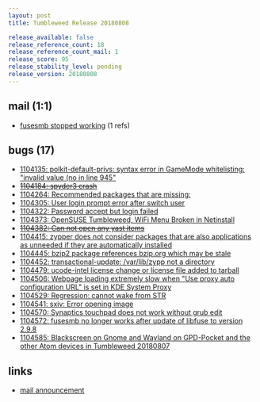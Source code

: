 ```yaml
---
layout: post
title: Tumbleweed Release 20180808

release_available: false
release_reference_count: 18
release_reference_count_mail: 1
release_score: 95
release_stability_level: pending
release_version: 20180808
---
```


## mail (1:1)

- [fusesmb stopped working](https://lists.opensuse.org/opensuse-factory/2018-08/msg00170.html) (1 refs)

## bugs (17)

<!--more-->

- [1104135: polkit-default-privs: syntax error in GameMode whitelisting: "invalid value (no in line 945"](https://bugzilla.opensuse.org/show_bug.cgi?id=1104135)
- ~~[1104184: spyder3 crash](https://bugzilla.opensuse.org/show_bug.cgi?id=1104184)~~
- [1104264: Recommended packages that are missing:](https://bugzilla.opensuse.org/show_bug.cgi?id=1104264)
- [1104305: User login prompt error after switch user](https://bugzilla.opensuse.org/show_bug.cgi?id=1104305)
- [1104322: Password accept but login failed](https://bugzilla.opensuse.org/show_bug.cgi?id=1104322)
- [1104373: OpenSUSE Tumbleweed, WiFi Menu Broken in Netinstall](https://bugzilla.opensuse.org/show_bug.cgi?id=1104373)
- ~~[1104382: Can not open any yast items](https://bugzilla.opensuse.org/show_bug.cgi?id=1104382)~~
- [1104415: zypper does not consider packages that are also applications as unneeded if they are automatically installed](https://bugzilla.opensuse.org/show_bug.cgi?id=1104415)
- [1104445: bzip2 package references bzip.org which may be stale](https://bugzilla.opensuse.org/show_bug.cgi?id=1104445)
- [1104452: transactional-update: /var/lib/zypp not a directory](https://bugzilla.opensuse.org/show_bug.cgi?id=1104452)
- [1104479: ucode-intel license change or license file added to tarball](https://bugzilla.opensuse.org/show_bug.cgi?id=1104479)
- [1104506: Webpage loading extremely slow when "Use proxy auto configuration URL" is set in KDE System Proxy](https://bugzilla.opensuse.org/show_bug.cgi?id=1104506)
- [1104529: Regression: cannot wake from STR](https://bugzilla.opensuse.org/show_bug.cgi?id=1104529)
- [1104541: sxiv: Error opening image](https://bugzilla.opensuse.org/show_bug.cgi?id=1104541)
- [1104570: Synaptics touchpad does not work without grub edit](https://bugzilla.opensuse.org/show_bug.cgi?id=1104570)
- [1104572: fusesmb no longer works after update of libfuse to version 2.9.8](https://bugzilla.opensuse.org/show_bug.cgi?id=1104572)
- [1104585: Blackscreen on Gnome and Wayland on GPD-Pocket and the other Atom devices in  Tumbleweed 20180807](https://bugzilla.opensuse.org/show_bug.cgi?id=1104585)



## links

- [mail announcement](https://lists.opensuse.org/opensuse-factory/2018-08/msg00165.html)
